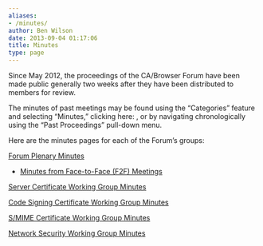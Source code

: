```yaml
---
aliases:
- /minutes/
author: Ben Wilson
date: 2013-09-04 01:17:06
title: Minutes
type: page
---
```


Since May 2012, the proceedings of the CA/Browser Forum have been made public generally two weeks after they have been distributed to members for review.

The minutes of past meetings may be found using the “Categories” feature and selecting “Minutes,” clicking here: , or by navigating chronologically using the “Past Proceedings” pull-down menu.

Here are the minutes pages for each of the Forum’s groups:

[Forum Plenary Minutes][1]

- [Minutes from Face-to-Face (F2F) Meetings][2]

[Server Certificate Working Group Minutes][3]

[Code Signing Certificate Working Group Minutes][4]

[S/MIME Certificate Working Group Minutes][5]

[Network Security Working Group Minutes][6]

[1]: /about/forum-minutes/
[2]: /forum-minutes/face-to-face-minutes/
[3]: /working-groups/server/minutes/
[4]: /working-groups/code-signing/minutes/
[5]: /working-groups/smime/minutes/
[6]: /working-groups/netsec/minutes/